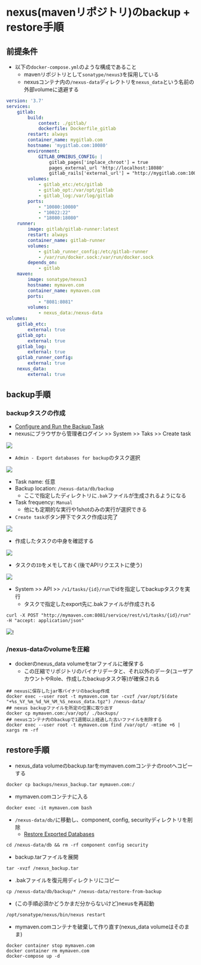 # nexus(mavenリポジトリ)のbackup + restore手順

## 前提条件
- 以下の`docker-compose.yml`のような構成であること
  - mavenリポジトリとして`sonatype/nexus3`を採用している
  - nexusコンテナ内の`/nexus-data`ディレクトリを`nexus_data`という名前の外部volumeに退避する
```yml
version: '3.7'
services:
    gitlab:
        build:
            context: ./gitlab/
            dockerfile: Dockerfile_gitlab
        restart: always
        container_name: mygitlab.com
        hostname: 'mygitlab.com:10080'
        environment:
            GITLAB_OMNIBUS_CONFIG: |
                gitlab_pages['inplace_chroot'] = true
                pages_external_url 'http://localhost:18080'
                gitlab_rails['external_url'] = "http://mygitlab.com:10080"
        volumes:
            - gitlab_etc:/etc/gitlab
            - gitlab_opt:/var/opt/gitlab
            - gitlab_log:/var/log/gitlab
        ports:
            - "10080:10080"
            - "10022:22"
            - "18080:18080"
    runner:
        image: gitlab/gitlab-runner:latest
        restart: always
        container_name: gitlab-runner
        volumes:
            - gitlab_runner_config:/etc/gitlab-runner
            - /var/run/docker.sock:/var/run/docker.sock
        depends_on:
            - gitlab
    maven:
        image: sonatype/nexus3
        hostname: mymaven.com
        container_name: mymaven.com
        ports:
            - "8081:8081"
        volumes:
            - nexus_data:/nexus-data
volumes:
    gitlab_etc:
        external: true
    gitlab_opt:
        external: true
    gitlab_log:
        external: true
    gitlab_runner_config:
        external: true
    nexus_data:
        external: true
```

## backup手順

### backupタスクの作成
- [Configure and Run the Backup Task](https://help.sonatype.com/repomanager3/backup-and-restore/configure-and-run-the-backup-task)
- nexusにブラウザから管理者ログイン >> System >> Taks >> Create task

![](attachments/2020-09-30-11-30-01.png)

- `Admin - Export databases for backup`のタスク選択

![](attachments/2020-09-30-11-31-22.png)

- Task name: 任意
- Backup location: `/nexus-data/db/backup`
  - ここで指定したディレクトリに`.bak`ファイルが生成されるようになる
- Task frequency: `Manual`
  - 他にも定期的な実行や1shotのみの実行が選択できる
- `Create task`ボタン押下でタスク作成は完了

![](attachments/2020-09-30-11-33-14.png)

- 作成したタスクの中身を確認する

![](attachments/2020-09-30-11-34-36.png)

- タスクの`ID`をメモしておく(後でAPIリクエストに使う)

![](attachments/2020-09-30-11-35-47.png)

- System >> API >> `/v1/tasks/{id}/run`でidを指定してbackupタスクを実行
	- タスクで指定したexport先に.bakファイルが作成される

```shell
curl -X POST "http://mymaven.com:8081/service/rest/v1/tasks/{id}/run" -H "accept: application/json"
```

![](attachments/2020-09-30-13-42-07.png)!

### /nexus-dataのvolumeを圧縮
- dockerのnexus_data volumeをtarファイルに確保する
	- この圧縮でリポジトリのバイナリデータと、それ以外のデータ(ユーザアカウントやRole、作成したbackupタスク等)が確保される

```shell
## nexusに保存したjar等バイナリのbackup作成
docker exec --user root -t mymaven.com tar -cvzf /var/opt/$(date "+%s_%Y_%m_%d_%H_%M_%S_nexus_data.tgz") /nexus-data/
## nexus backupファイルを所定の位置に取り出す
docker cp mymaven.com:/var/opt/ ./backups/
## nexusコンテナ内のbackupで1週間以上経過した古いファイルを削除する
docker exec --user root -t mymaven.com find /var/opt/ -mtime +6 | xargs rm -rf
```


## restore手順
- nexus_data volumeのbackup.tarをmymaven.comコンテナのrootへコピーする
```shell
docker cp backups/nexus_backup.tar mymaven.com:/
```
- mymaven.comコンテナに入る
```shell
docker exec -it mymaven.com bash
```
- `/nexus-data/db/`に移動し、component, config, securityディレクトリを削除
	- [Restore Exported Databases](https://help.sonatype.com/repomanager3/backup-and-restore/restore-exported-databases)
```shell
cd /nexus-data/db && rm -rf component config security
```
- backup.tarファイルを展開
```shell
tar -xvzf /nexus_backup.tar
```

- .bakファイルを復元用ディレクトリにコピー
```shell
cp /nexus-data/db/backup/* /nexus-data/restore-from-backup
```

- (この手順必須かどうかまだ分からないけど)nexusを再起動
```shell
/opt/sonatype/nexus/bin/nexus restart
```

- mymaven.comコンテナを破棄して作り直す(nexus_data volumeはそのまま)
```shell
docker container stop mymaven.com
docker container rm mymaven.com
docker-compose up -d
```